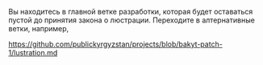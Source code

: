 Вы находитесь в главной ветке разработки, которая будет оставаться пустой до принятия закона о люстрации. Переходите в алтернативные ветки, например,

https://github.com/publickyrgyzstan/projects/blob/bakyt-patch-1/lustration.md
